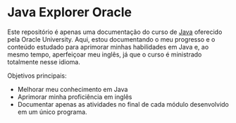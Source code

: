 # Java Explorer Oracle

Este repositório é apenas uma documentação do curso de [Java](https://mylearn.oracle.com/ou/learning-path/java-explorer/79726) oferecido pela Oracle University. Aqui, estou documentando o meu progresso e o conteúdo estudado para aprimorar minhas habilidades em Java e, ao mesmo tempo, aperfeiçoar meu inglês, já que o curso é ministrado totalmente nesse idioma.

Objetivos principais:
- Melhorar meu conhecimento em Java
- Aprimorar minha proficiência em inglês
- Documentar apenas as atividades no final de cada módulo desenvolvido em um único programa.
